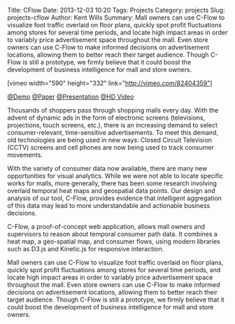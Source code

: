 Title: CFlow
Date: 2013-12-03 10:20
Tags: Projects
Category: projects
Slug: projects-cflow
Author: Kent Wills
Summary: Mall owners can use C-Flow to visualize foot traffic overlaid on floor plans, quickly spot profit fluctuations among stores for several time periods, and locate high impact areas in order to variably price advertisement space throughout the mall.  Even store owners can use C-Flow to make informed decisions on advertisement locations, allowing them to better reach their target audience.  Though C-Flow is still a prototype, we firmly believe that it could boost the development of business intelligence for mall and store owners.

[vimeo width="590" height="332" link="http://vimeo.com/82404359"]

<p><a href="/cflow">@Demo</a> <a href="http://www.kentwills.com/wp-content/uploads/2013/12/C-flow_finalpaper.pdf">@Paper</a> <a href="http://www.kentwills.com/wp-content/uploads/2013/12/CFlowPrez.pptx">@Presentation</a> <a href="https://www.dropbox.com/s/799kp5rjwgv34ov/C-Flow-Usage-Demo.mp4">@HD Video</a></p>
<p> Thousands of shoppers pass through shopping malls every day. With the advent of dynamic ads in the form of electronic screens (televisions, projections, touch screens, etc.), there is an increasing demand to select consumer-relevant, time-sensitive advertisements. To meet this demand, old technologies are being used in new ways: Closed Circuit Television (CCTV) screens and cell phones are now being used to track consumer movements.</p>
<p> 
With the variety of consumer data now available, there are many new opportunities for visual analytics.  While we were not able to locate specific works for malls, more generally, there has been some research involving overlaid temporal heat maps and geospatial data points.  Our design and analysis of our tool, C-Flow, provides evidence that intelligent aggregation of this data may lead to more understandable and actionable business decisions. 
</p> 
<p> 
C-Flow, a proof-of-concept web application, allows mall owners and supervisors to reason about temporal consumer path data.  It combines a heat map, a geo-spatial map, and consumer flows, using modern libraries such as D3.js and Kinetic.js for responsive interaction.
</p> 
<p> 
Mall owners can use C-Flow to visualize foot traffic overlaid on floor plans, quickly spot profit fluctuations among stores for several time periods, and locate high impact areas in order to variably price advertisement space throughout the mall.  Even store owners can use C-Flow to make informed decisions on advertisement locations, allowing them to better reach their target audience.  Though C-Flow is still a prototype, we firmly believe that it could boost the development of business intelligence for mall and store owners.
</p> 

